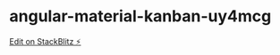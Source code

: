 # angular-material-kanban-uy4mcg

[Edit on StackBlitz ⚡️](https://stackblitz.com/edit/angular-material-kanban-uy4mcg)